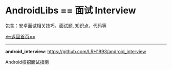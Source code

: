 # AndroidLibs == 面试 Interview

包含：安卓面试相关技巧，面试题, 知识点，代码等

[<==返回首页==](https://github.com/XXApple/AndroidLibs)

---

**android_interview**: https://github.com/LRH1993/android_interview

Android校招面试指南

